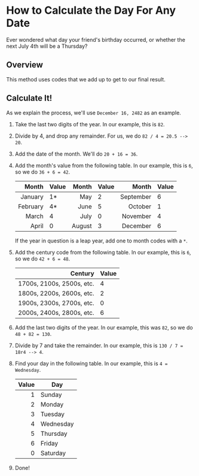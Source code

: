 # How to Calculate the Day For Any Date
Ever wondered what day your friend's birthday occurred, or whether the next July 4th will be a Thursday?

## Overview
This method uses codes that we add up to get to our final result.

## Calculate It!
As we explain the process, we'll use `December 16, 2482` as an example.

 1. Take the last two digits of the year. In our example, this is `82`.
 2. Divide by 4, and drop any remainder. For us, we do `82 / 4 = 20.5 --> 20`.
 3. Add the date of the month. We'll do `20 + 16 = 36`.
 4. Add the month's value from the following table. In our example, this is `6`, so we do `36 + 6 = 42`.
     
     |    Month | Value |  Month | Value |     Month | Value |
     |---------:|-------|-------:|-------|----------:|-------|
     |  January | 1*    |    May | 2     | September | 6     |
     | February | 4*    |   June | 5     |   October | 1     |
     |    March | 4     |   July | 0     |  November | 4     |
     |    April | 0     | August | 3     |  December | 6     |
     
     If the year in question is a leap year, add one to month codes with a `*`.
     
 5. Add the century code from the following table. In our example, this is `6`, so we do `42 + 6 = 48`.
     
     |                   Century | Value |
     |--------------------------:|-------|
     | 1700s, 2100s, 2500s, etc. | 4     |
     | 1800s, 2200s, 2600s, etc. | 2     |
     | 1900s, 2300s, 2700s, etc. | 0     |
     | 2000s, 2400s, 2800s, etc. | 6     |
     
 6. Add the last two digits of the year. In our example, this was `82`, so we do `48 + 82 = 130`.
 7. Divide by 7 and take the remainder. In our example, this is `130 / 7 = 18r4 --> 4`.
 8. Find your day in the following table. In our example, this is `4 = Wednesday`.
     
     | Value | Day       |
     |------:|-----------|
     |     1 | Sunday    |
     |     2 | Monday    |
     |     3 | Tuesday   |
     |     4 | Wednesday |
     |     5 | Thursday  |
     |     6 | Friday    |
     |     0 | Saturday  |
     
 9. Done!
